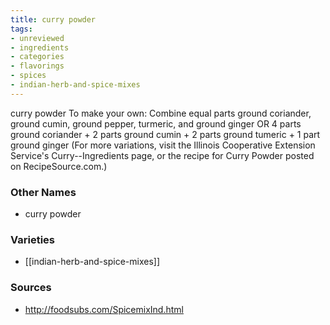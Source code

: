 ```yaml
---
title: curry powder
tags:
- unreviewed
- ingredients
- categories
- flavorings
- spices
- indian-herb-and-spice-mixes
---
```

curry powder To make your own: Combine equal parts ground coriander, ground cumin, ground pepper, turmeric, and ground ginger OR 4 parts ground coriander + 2 parts ground cumin + 2 parts ground tumeric + 1 part ground ginger (For more variations, visit the Illinois Cooperative Extension Service's Curry--Ingredients page, or the recipe for Curry Powder posted on RecipeSource.com.)

### Other Names

* curry powder

### Varieties

* [[indian-herb-and-spice-mixes]]

### Sources
* http://foodsubs.com/SpicemixInd.html
